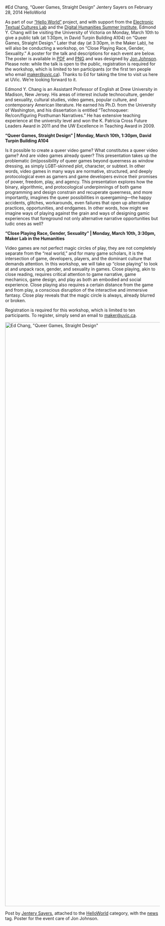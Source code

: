 #Ed Chang, “Queer Games, Straight Design”
Jentery Sayers on February 28, 2014   HelloWorld

<p>As part of our <a title="learn more" href="http://maker.uvic.ca/hello/">&#8220;Hello World&#8221;</a> project, and with support from the <a title="learn more" href="http://etcl.uvic.ca/" target="_blank">Electronic Textual Cultures Lab</a> and the <a title="learn more" href="http://dhsi.org/" target="_blank">Digital Humanities Summer Institute</a>, Edmond Y. Chang will be visiting the University of Victoria on Monday, March 10th to give a public talk (at 1:30pm, in David Turpin Building A104) on &#8220;Queer Games, Straight Design.&#8221; Later that day (at 3:30pm, in the Maker Lab), he will also be conducting a workshop, on &#8220;Close Playing Race, Gender, Sexuality.&#8221; A poster for the talk and descriptions for each event are below. The poster is available in <a title="learn more" href="http://maker.uvic.ca/wp-content/uploads/2014/02/changtalk.pdf" target="_blank">PDF</a> and <a title="learn more" href="http://maker.uvic.ca/wp-content/uploads/2014/02/changtalk.png" target="_blank">PNG</a> and was designed by <a title="learn more" href="http://maker.uvic.ca/author/jonjohnson/" target="_blank">Jon Johnson</a>. Please note: while the talk is open to the public, registration is required for the workshop, which is limited to ten participants (or the first ten people who email <a title="email us" href="mailto:maker@uvic.ca" target="_blank">maker@uvic.ca</a>). Thanks to Ed for taking the time to visit us here at UVic. We&#8217;re looking forward to it.</p>
<p>Edmond Y. Chang is an Assistant Professor of English at Drew University in Madison, New Jersey. His areas of interest include technoculture, gender and sexuality, cultural studies, video games, popular culture, and contemporary American literature. He earned his Ph.D. from the University of Washington, and his dissertation is entitled “Technoqueer: Re/con/figuring Posthuman Narratives.” He has extensive teaching experience at the university level and won the K. Patricia Cross Future Leaders Award in 2011 and the UW Excellence in Teaching Award in 2009.</p>
<p><strong>&#8220;Queer Games, Straight Design&#8221; | Monday, March 10th, 1:30pm, David Turpin Building A104</strong></p>
<p>Is it possible to create a queer video game? What constitutes a queer video game? And are video games already queer? This presentation takes up the problematic (im)possibility of queer games beyond queerness as window dressing, as simply LGBT-skinned plot, character, or subtext. In other words, video games in many ways are normative, structured, and deeply protocological even as gamers and game developers evince their promises of power, freedom, play, and agency. This presentation explores how the binary, algorithmic, and protocological underpinnings of both game programming and design constrain and recuperate queerness, and more importantly, imagines the queer possibilities in queergaming&#8212;the happy accidents, glitches, workarounds, even failures that open up alternative practices, opportunities, and endgames. In other words, how might we imagine ways of playing against the grain and ways of designing gamic experiences that foreground not only alternative narrative opportunities but ludic ones as well?</p>
<p><strong>&#8220;Close Playing Race, Gender, Sexuality&#8221; | Monday, March 10th, 3:30pm, Maker Lab in the Humanities</strong></p>
<p>Video games are not perfect magic circles of play, they are not completely separate from the “real world,” and for many game scholars, it is the intersection of game, developers, players, and the dominant culture that demands attention. In this workshop, we will take up &#8220;close playing&#8221; to look at and unpack race, gender, and sexuality in games. Close playing, akin to close reading, requires critical attention to game narrative, game mechanics, game design, and play as both an embodied and social experience. Close playing also requires a certain distance from the game and from play, a conscious disruption of the interactive and immersive fantasy. Close play reveals that the magic circle is always, already blurred or broken.</p>
<p>Registration is required for this workshop, which is limited to ten participants. To register, simply send an email to <a title="email us" href="mailto:maker@uvic.ca" target="_blank">maker@uvic.ca</a>.</p>
<p><a href="http://maker.uvic.ca/wp-content/uploads/2014/02/changtalk.png"><img class="alignnone size-full wp-image-4190" alt="Ed Chang, &quot;Queer Games, Straight Design&quot;" src="http://maker.uvic.ca/wp-content/uploads/2014/02/changtalk.png" width="1150" height="1893" /></a></p>
<p>Post by <a title="learn more" href="http://maker.uvic.ca/author/admin/">Jentery Sayers</a>, attached to the <a title="learn more" href="http://maker.uvic.ca/category/hello/">HelloWorld</a> category, with the <a title="learn more" href="http://maker.uvic.ca/tag/news">news</a> tag. Poster for the event care of Jon Johnson.</p>
